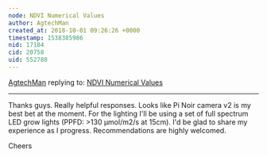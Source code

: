 ```yaml
---
node: NDVI Numerical Values
author: AgtechMan
created_at: 2018-10-01 09:26:26 +0000
timestamp: 1538385986
nid: 17184
cid: 20758
uid: 552780
---
```




[AgtechMan](../profile/AgtechMan) replying to: [NDVI Numerical Values](../notes/AgtechMan/09-28-2018/ndvi-numerical-values)

----
Thanks guys. Really helpful responses. Looks like Pi Noir camera v2 is my best bet at the moment. 
For the lighting I'll be using a set of full spectrum LED grow lights (PPFD: >130 µmol/m2/s at 15cm). 
I'd be glad to share my experience as I progress. Recommendations are highly welcomed.

Cheers